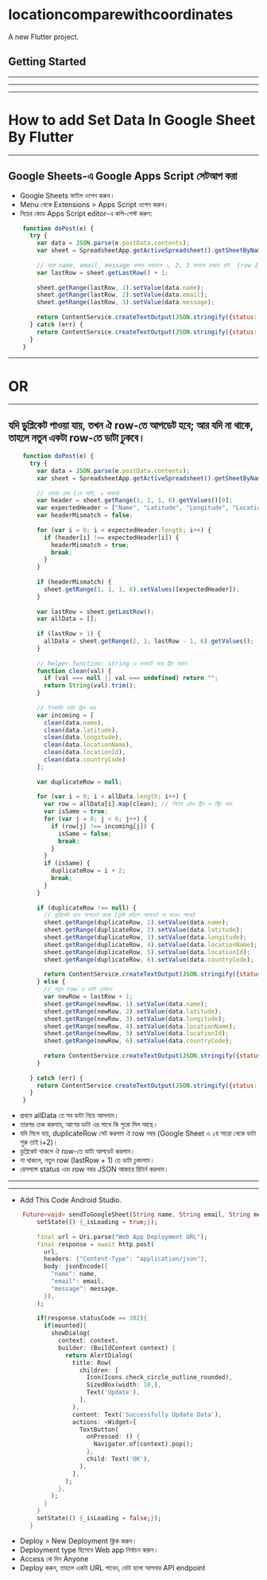 # locationcomparewithcoordinates

A new Flutter project.

## Getting Started






___
___
___
# How to add Set Data In Google Sheet By Flutter
---
## Google Sheets-এ Google Apps Script সেটআপ করা
- Google Sheets ফাইল ওপেন করুন।
- Menu থেকে Extensions > Apps Script ওপেন করুন।
- নিচের কোড Apps Script editor-এ কপি-পেস্ট করুন:


```javascript
    function doPost(e) {
      try {
        var data = JSON.parse(e.postData.contents);
        var sheet = SpreadsheetApp.getActiveSpreadsheet().getSheetByName('MySheet');
    
        // ধরো name, email, message কলাম যথাক্রমে ১, 2, 3 কলামে রাখতে চাই  (row 2 থেকে শুরু)
        var lastRow = sheet.getLastRow() + 1; 
    
        sheet.getRange(lastRow, 1).setValue(data.name);
        sheet.getRange(lastRow, 2).setValue(data.email);
        sheet.getRange(lastRow, 3).setValue(data.message);
    
        return ContentService.createTextOutput(JSON.stringify({status: "success"})).setMimeType(ContentService.MimeType.JSON);
      } catch (err) {
        return ContentService.createTextOutput(JSON.stringify({status: "error", message: err.message})).setMimeType(ContentService.MimeType.JSON);
      }
    }
```
---
# OR
---
## যদি ডুপ্লিকেট পাওয়া যায়, তখন ঐ row-তে আপডেট হবে; আর যদি না থাকে, তাহলে নতুন একটা row-তে ডাটা ঢুকবে।
```javascript
    function doPost(e) {
      try {
        var data = JSON.parse(e.postData.contents);
        var sheet = SpreadsheetApp.getActiveSpreadsheet().getSheetByName('MySheet');
    
        // হেডার চেক (১ম সারি, ৬ কলাম)
        var header = sheet.getRange(1, 1, 1, 6).getValues()[0];
        var expectedHeader = ["Name", "Latitude", "Longitude", "LocationName", "LocationId", "CountryCode"];
        var headerMismatch = false;
    
        for (var i = 0; i < expectedHeader.length; i++) {
          if (header[i] !== expectedHeader[i]) {
            headerMismatch = true;
            break;
          }
        }
    
        if (headerMismatch) {
          sheet.getRange(1, 1, 1, 6).setValues([expectedHeader]);
        }
    
        var lastRow = sheet.getLastRow();
        var allData = [];
    
        if (lastRow > 1) {
          allData = sheet.getRange(2, 1, lastRow - 1, 6).getValues();
        }
    
        // helper function: string এ কনভার্ট করে ট্রিম করবে
        function clean(val) {
          if (val === null || val === undefined) return "";
          return String(val).trim();
        }
    
        // ইনকামিং ডাটা ক্লিন করা
        var incoming = [
          clean(data.name),
          clean(data.latitude),
          clean(data.longitude),
          clean(data.locationName),
          clean(data.locationId),
          clean(data.countryCode)
        ];
    
        var duplicateRow = null;
    
        for (var i = 0; i < allData.length; i++) {
          var row = allData[i].map(clean); // শিটের রোও ট্রিম ও স্ট্রিং করা
          var isSame = true;
          for (var j = 0; j < 6; j++) {
            if (row[j] !== incoming[j]) {
              isSame = false;
              break;
            }
          }
          if (isSame) {
            duplicateRow = i + 2;
            break;
          }
        }
    
        if (duplicateRow !== null) {
          // ডুপ্লিকেট হলে আপডেট করো (তুমি চাইলে আপডেট না করেও পারো)
          sheet.getRange(duplicateRow, 1).setValue(data.name);
          sheet.getRange(duplicateRow, 2).setValue(data.latitude);
          sheet.getRange(duplicateRow, 3).setValue(data.longitude);
          sheet.getRange(duplicateRow, 4).setValue(data.locationName);
          sheet.getRange(duplicateRow, 5).setValue(data.locationId);
          sheet.getRange(duplicateRow, 6).setValue(data.countryCode);
    
          return ContentService.createTextOutput(JSON.stringify({status: "updated", row: duplicateRow})).setMimeType(ContentService.MimeType.JSON);
        } else {
          // নতুন row এ ডাটা ঢোকাও
          var newRow = lastRow + 1;
          sheet.getRange(newRow, 1).setValue(data.name);
          sheet.getRange(newRow, 2).setValue(data.latitude);
          sheet.getRange(newRow, 3).setValue(data.longitude);
          sheet.getRange(newRow, 4).setValue(data.locationName);
          sheet.getRange(newRow, 5).setValue(data.locationId);
          sheet.getRange(newRow, 6).setValue(data.countryCode);
    
          return ContentService.createTextOutput(JSON.stringify({status: "inserted", row: newRow})).setMimeType(ContentService.MimeType.JSON);
        }
    
      } catch (err) {
        return ContentService.createTextOutput(JSON.stringify({status: "error", message: err.message})).setMimeType(ContentService.MimeType.JSON);
      }
    }
```
- প্রথমে allData তে সব ডাটা নিয়ে আসলাম।
- তারপর চেক করলাম, আগের ডাটা এর সাথে কি পুরো মিল আছে।
- যদি মিলে যায়, duplicateRow সেট করলাম ঐ row নম্বর (Google Sheet এ ২য় সারো থেকে ডাটা শুরু তাই i+2)।
- ডুপ্লিকেট থাকলে ঐ row-তে ডাটা আপডেট করলাম।
- না থাকলে, নতুন row (lastRow + 1) তে ডাটা ঢুকালাম।
- রেসপন্সে status এবং row নম্বর JSON আকারে রিটার্ন করলাম।


---
---
- Add This Code Android Studio.

```dart
    Future<void> sendToGoogleSheet(String name, String email, String message) async {
        setState(() {_isLoading = true;});
    
        final url = Uri.parse("Web App Deployment URL");
        final response = await http.post(
          url,
          headers: {"Content-Type": "application/json"},
          body: jsonEncode({
            "name": name,
            "email": email,
            "message": message,
          }),
        );
    
        if(response.statusCode == 302){
          if(mounted){
            showDialog(
              context: context,
              builder: (BuildContext context) {
                return AlertDialog(
                  title: Row(
                    children: [
                      Icon(Icons.check_circle_outline_rounded),
                      SizedBox(width: 10,),
                      Text('Update'),
                    ],
                  ),
                  content: Text('Successfully Update Data'),
                  actions: <Widget>[
                    TextButton(
                      onPressed: () {
                        Navigator.of(context).pop();
                      },
                      child: Text('OK'),
                    ),
                  ],
                );
              },
            );
          }
        }
        setState(() {_isLoading = false;});
      }
```


- Deploy > New Deployment ক্লিক করুন।
- Deployment type হিসেবে Web app নির্বাচন করুন।
- Access কে দিন Anyone
- Deploy করুন, তাহলে একটা URL পাবেন, যেটা হলো আপনার API endpoint